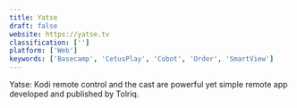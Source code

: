 ```yaml
---
title: Yatse
draft: false 
website: https://yatse.tv
classification: ['']
platform: ['Web']
keywords: ['Basecamp', 'CetusPlay', 'Cobot', 'Order', 'SmartView']
---
```

Yatse: Kodi remote control and the cast are powerful yet simple remote app developed and published by Tolriq.